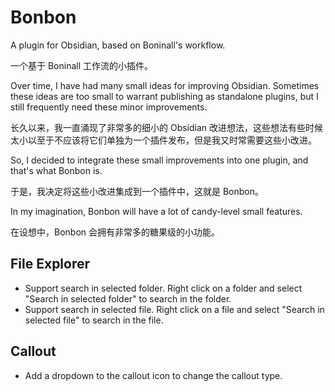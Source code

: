 # Bonbon

A plugin for Obsidian, based on Boninall's workflow.

一个基于 Boninall 工作流的小插件。

Over time, I have had many small ideas for improving Obsidian. Sometimes these ideas are too small to warrant publishing as standalone plugins, but I still frequently need these minor improvements.

长久以来，我一直涌现了非常多的细小的 Obsidian 改进想法，这些想法有些时候太小以至于不应该将它们单独为一个插件发布，但是我又时常需要这些小改进。

So, I decided to integrate these small improvements into one plugin, and that's what Bonbon is.

于是，我决定将这些小改进集成到一个插件中，这就是 Bonbon。

In my imagination, Bonbon will have a lot of candy-level small features.

在设想中，Bonbon 会拥有非常多的糖果级的小功能。

## File Explorer

- Support search in selected folder. Right click on a folder and select "Search in selected folder" to search in the folder.
- Support search in selected file. Right click on a file and select "Search in selected file" to search in the file.

## Callout

- Add a dropdown to the callout icon to change the callout type.
